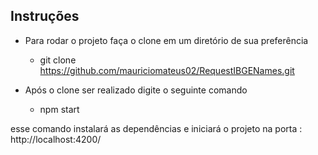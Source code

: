 ## Instruções

- Para rodar o projeto faça o clone em um diretório de sua preferência 
    - git clone https://github.com/mauriciomateus02/RequestIBGENames.git

- Após o clone ser realizado digite o seguinte comando 
    - npm start

esse comando instalará as dependências e iniciará o projeto na porta : http://localhost:4200/
